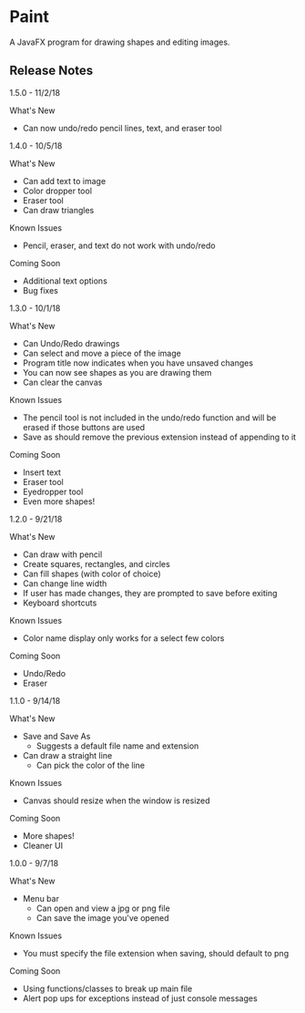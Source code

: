 # Paint
A JavaFX program for drawing shapes and editing images. 

## Release Notes

1.5.0 - 11/2/18

What's New
- Can now undo/redo pencil lines, text, and eraser tool


1.4.0 - 10/5/18

What's New
- Can add text to image
- Color dropper tool
- Eraser tool
- Can draw triangles

Known Issues
- Pencil, eraser, and text do not work with undo/redo

Coming Soon
- Additional text options
- Bug fixes


1.3.0 - 10/1/18

What's New
- Can Undo/Redo drawings
- Can select and move a piece of the image
- Program title now indicates when you have unsaved changes
- You can now see shapes as you are drawing them
- Can clear the canvas

Known Issues
- The pencil tool is not included in the undo/redo function and will be erased if those buttons are used
- Save as should remove the previous extension instead of appending to it

Coming Soon
- Insert text
- Eraser tool
- Eyedropper tool
- Even more shapes!


1.2.0 - 9/21/18

What's New
- Can draw with pencil
- Create squares, rectangles, and circles
- Can fill shapes (with color of choice)
- Can change line width
- If user has made changes, they are prompted to save before exiting
- Keyboard shortcuts

Known Issues
- Color name display only works for a select few colors

Coming Soon
- Undo/Redo
- Eraser


1.1.0 - 9/14/18

What's New
- Save and Save As
    - Suggests a default file name and extension
- Can draw a straight line
    - Can pick the color of the line

Known Issues
- Canvas should resize when the window is resized

Coming Soon
- More shapes!
- Cleaner UI


1.0.0 - 9/7/18

What's New
- Menu bar
    - Can open and view a jpg or png file
    - Can save the image you've opened

Known Issues
- You must specify the file extension when saving, should default to png

Coming Soon
- Using functions/classes to break up main file
- Alert pop ups for exceptions instead of just console messages
